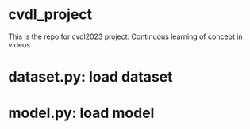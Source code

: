 # cvdl_project
This is the repo for cvdl2023 project: Continuous learning of concept in videos
# dataset.py: load dataset
# model.py: load model
